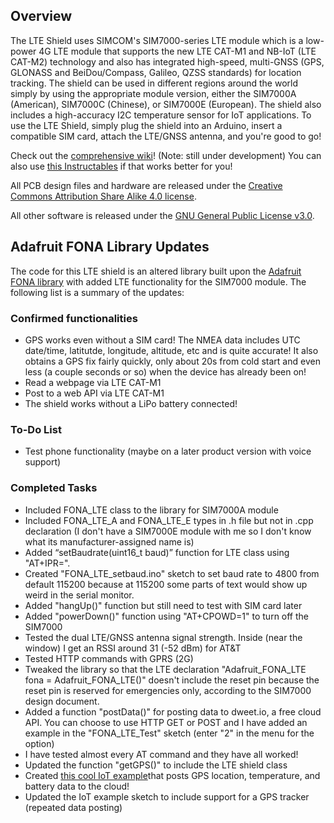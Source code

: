 ## Overview
The LTE Shield uses SIMCOM's SIM7000-series LTE module which is a low-power 4G LTE module that supports the new LTE CAT-M1 and NB-IoT (LTE CAT-M2) technology and also has integrated high-speed, multi-GNSS (GPS, GLONASS and BeiDou/Compass, Galileo, QZSS standards) for location tracking. The shield can be used in different regions around the world simply by using the appropriate module version, either the SIM7000A (American), SIM7000C (Chinese), or SIM7000E (European). The shield also includes a high-accuracy I2C temperature sensor for IoT applications. To use the LTE Shield, simply plug the shield into an Arduino, insert a compatible SIM card, attach the LTE/GNSS antenna, and you're good to go!

Check out the [comprehensive wiki](https://github.com/botletics/LTE-Shield/wiki)! (Note: still under development)
You can also use [this Instructables](https://www.instructables.com/id/LTE-NB-IoT-Shield-for-Arduino/) if that works better for you!

All PCB design files and hardware are released under the [Creative Commons Attribution Share Alike 4.0 license](https://choosealicense.com/licenses/cc-by-sa-4.0/).

All other software is released under the [GNU General Public License v3.0](https://choosealicense.com/licenses/gpl-3.0/).

## Adafruit FONA Library Updates
The code for this LTE shield is an altered library built upon the [Adafruit FONA library](https://github.com/adafruit/Adafruit_FONA) with added LTE functionality for the SIM7000 module. The following list is a summary of the updates:

### Confirmed functionalities
- GPS works even without a SIM card! The NMEA data includes UTC date/time, latitutde, longitude, altitude, etc and is quite accurate! It also obtains a GPS fix fairly quickly, only about 20s from cold start and even less (a couple seconds or so) when the device has already been on!
- Read a webpage via LTE CAT-M1
- Post to a web API via LTE CAT-M1
- The shield works without a LiPo battery connected!

### To-Do List
- Test phone functionality (maybe on a later product version with voice support)

### Completed Tasks
-	Included FONA_LTE class to the library for SIM7000A module
-	Included FONA_LTE_A and FONA_LTE_E types in .h file but not in .cpp declaration (I don't have a SIM7000E module with me so I don't know what its manufacturer-assigned name is)
-	Added “setBaudrate(uint16_t baud)” function for LTE class using "AT+IPR=<rate>". 
- Created "FONA_LTE_setbaud.ino" sketch to set baud rate to 4800 from default 115200 because at 115200 some parts of text would show up weird in the serial monitor.
- Added "hangUp()" function but still need to test with SIM card later
- Added "powerDown()" function using "AT+CPOWD=1" to turn off the SIM7000
- Tested the dual LTE/GNSS antenna signal strength. Inside (near the window) I get an RSSI around 31 (-52 dBm) for AT&T
- Tested HTTP commands with GPRS (2G)
- Tweaked the library so that the LTE declaration "Adafruit_FONA_LTE fona = Adafruit_FONA_LTE()" doesn't include the reset pin because the reset pin is reserved for emergencies only, according to the SIM7000 design document.
- Added a function "postData()" for posting data to dweet.io, a free cloud API. You can choose to use HTTP GET or POST and I have added an example in the "FONA_LTE_Test" sketch (enter "2" in the menu for the option)
- I have tested almost every AT command and they have all worked!
- Updated the function "getGPS()" to include the LTE shield class
- Created [this cool IoT example](https://github.com/botletics/NB-IoT-Shield/tree/master/Code/examples/IoT_Example)that posts GPS location, temperature, and battery data to the cloud!
- Updated the IoT example sketch to include support for a GPS tracker (repeated data posting)
